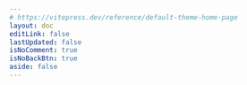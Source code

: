 ```yaml
---
# https://vitepress.dev/reference/default-theme-home-page
layout: doc
editLink: false
lastUpdated: false
isNoComment: true
isNoBackBtn: true
aside: false
---
```


<SupportMe />

<script lang="ts" setup>
import SupportMe from "../.vitepress/theme/components/SupportMe.vue";
</script>
